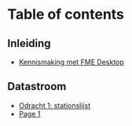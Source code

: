 # Table of contents

## Inleiding

* [Kennismaking met FME Desktop](README.md)

## Datastroom

* [Odracht 1: stationslijst](datastroom/odracht-1-stationslijst.md)
* [Page 1](datastroom/page-1.md)
